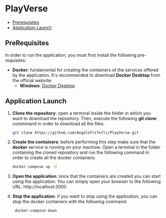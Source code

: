 # PlayVerse

- [Prerequisites](#prerequisites)
- [Application Launch](#application-launch)

## PreRequisites

In order to run the application, you must first install the following pre-requisites:

- **Docker**: fundamental for creating the containers of the services offered by the application. It's recommended to download **Docker Desktop** from the official website:
  - **Windows**: [Docker Desktop](https://www.docker.com/products/docker-desktop)

## Application Launch
1. **Clone the repository**: open a terminal inside the folder in which you want to download the repository. Then, execute the following **git clone** commmand in order to download all the files:

   ```bash
   git clone https://github.com/AngeloTrifelli/PlayVerse.git
   ```
   
2. **Create the containers**: before performing this step make sure that the **docker** service is running on your machine. Open a terminal in the folder containing the cloned repository and run the following command in order to create all the docker containers:

   ```bash
   docker-compose up -d 
   ```

3. **Open the application**: once that the containers are created you can start using the application. You can simply open your browser to the following URL: http://localhost:3000

4. **Stop the application**: if you want to stop using the application, you can stop the docker containers with the following command:

   ```bash
    docker-compose down
   ```

